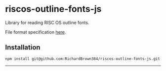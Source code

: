 # riscos-outline-fonts-js

Library for reading RISC OS outline fonts.

File format specification [here][file-format].

## Installation

```bash
npm install git@github.com:RichardBrown384/riscos-outline-fonts-js.git
```

***
[file-format]: http://www.riscos.com/support/developers/prm/fileformats.html
